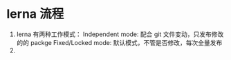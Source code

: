# lerna 流程

1. lerna 有两种工作模式：
   Independent mode: 配合 git 文件变动，只发布修改的的 packge
   Fixed/Locked mode: 默认模式，不管是否修改，每次全量发布
2.
